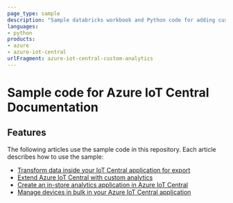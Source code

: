 ```yaml
---
page_type: sample
description: "Sample databricks workbook and Python code for adding custom analytics to IoT Central."
languages:
- python
products:
- azure
- azure-iot-central
urlFragment: azure-iot-central-custom-analytics
---
```


# Sample code for Azure IoT Central Documentation

## Features

The following articles use the sample code in this repository. Each article describes how to use the sample:

* [Transform data inside your IoT Central application for export](https://docs.microsoft.com/azure/iot-central/core/howto-transform-data-internally)
* [Extend Azure IoT Central with custom analytics](https://docs.microsoft.com/azure/iot-central/core/howto-create-custom-analytics)
* [Create an in-store analytics application in Azure IoT Central](https://docs.microsoft.com/azure/iot-central/retail/tutorial-in-store-analytics-create-app-pnp)
* [Manage devices in bulk in your Azure IoT Central application](https://docs.microsoft.com/azure/iot-central/core/howto-manage-devices-in-bulk)

